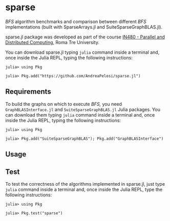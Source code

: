 # sparse
*BFS* algorithm benchmarks and comparison between different *BFS* implementations (built with SparseArrays.jl and SuiteSparseGraphBLAS.jl). 

sparse.jl package was developed as part of the course [IN480 - Parallel and Distributed Computing](http://www.dia.uniroma3.it/~paoluzzi/web/did/calcoloparallelo/2021/), Roma Tre University.

You can download sparse.jl typing `julia` command inside a terminal and, once inside the Julia REPL, typing the following instructions:

```
julia> using Pkg

julia> Pkg.add("https://github.com/AndreaPelosi/sparse.jl")
```

## Requirements
To build the graphs on which to execute *BFS,* you need `GraphBLASInterface.jl` and `SuiteSparseGraphBLAS.jl` Julia packages. 
You can download them typing `julia` command inside a terminal and, once inside the Julia REPL, typing the following instructions:

```
julia> using Pkg

julia> Pkg.add("SuiteSparseGraphBLAS"); Pkg.add("GraphBLASInterface")
```

## Usage 



## Test

To test the correctness of the algorithms implemented in sparse.jl, just type `julia` command inside a terminal and, once inside the Julia REPL, type the following instructions:

```
julia> using Pkg

julia> Pkg.test("sparse")
```